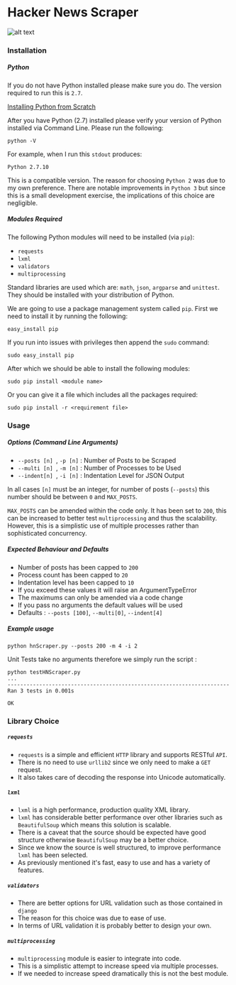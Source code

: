 # Hacker News Scraper

![alt text](https://media-exp2.licdn.com/mpr/mpr/shrink_200_200/AAEAAQAAAAAAAAveAAAAJDMzMGU1M2Q0LTA1YWYtNDViZC1hZGIzLTMwYTk2YjgyOTBkYQ.png "Logo Title Text 1")

### Installation 

##### Python 

If you do not have Python installed please make sure you do. The version required to run this is `2.7`. 

[Installing Python from Scratch](https://wiki.python.org/moin/BeginnersGuide/Download)

After you have Python (2.7) installed please verify your version of Python installed via Command Line. Please run the following: 
```
python -V 
```
For example, when I run this `stdout` produces:
```
Python 2.7.10
```
This is a compatible version. The reason for choosing `Python 2` was due to my own preference. There are notable improvements in `Python 3` but since this is a small development exercise, the implications of this choice are negligible.


##### Modules Required 

The following Python modules will need to be installed (via `pip`):

- `requests`
- `lxml` 
- `validators`
- `multiprocessing` 

Standard libraries are used which are: `math`, `json`, `argparse` and `unittest`. They should be installed with your distribution of Python. 

We are going to use a package management system called `pip`. First we need to install it by running the following:
```
easy_install pip 
```
If you run into issues with privileges then append the `sudo` command:
```
sudo easy_install pip
```
After which we should be able to install the following modules:
```
sudo pip install <module name> 
```
Or you can give it a file which includes all the packages required:
```
sudo pip install -r <requirement file> 
```

### Usage

##### Options (Command Line Arguments)

- `--posts [n] `, `-p [n]` : Number of Posts to be Scraped
- `--multi [n] `, `-m [n]` : Number of Processes to be Used
- `--indent[n] `, `-i [n]` : Indentation Level for JSON Output 

In all cases `[n]` must be an integer, for number of posts (`--posts`) this number should be between `0` and `MAX_POSTS`. 

`MAX_POSTS` can be amended within the code only. It has been set to `200`, this can be increased to better test `multiprocessing` and thus the scalability. However, this is a simplistic use of multiple processes rather than sophisticated concurrency.

##### Expected Behaviour and Defaults 

- Number of posts has been capped to `200` 
- Process count has been capped to `20` 
- Indentation level has been capped to `10` 
- If you exceed these values it will raise an ArgumentTypeError
- The maximums can only be amended via a code change 
- If you pass no arguments the default values will be used 
- Defaults : `--posts [100]`, `--multi[0]`, `--indent[4]`

##### Example usage  
```
python hnScraper.py --posts 200 -m 4 -i 2 
```
Unit Tests take no arguments therefore we simply run the script :
```
python testHNScraper.py
...
----------------------------------------------------------------------
Ran 3 tests in 0.001s

OK
```

### Library Choice 

##### `requests`
- `requests` is a simple and efficient `HTTP` library and supports RESTful `API`. 
- There is no need to use `urllib2` since we only need to make a `GET` request.
- It also takes care of decoding the response into Unicode automatically.

##### `lxml`
- `lxml` is a high performance, production quality XML library.
-  `lxml` has considerable better performance over other libraries such as `BeautifulSoup` which means this solution is scalable. 
-  There is a caveat that the source should be expected have good structure otherwise `BeautifulSoup` may be a better choice. 
-  Since we know the source is well structured, to improve performance `lxml` has been selected. 
-   As previously mentioned it's fast, easy to use and has a variety of features.

##### `validators`
- There are better options for URL validation such as those contained in `django`
- The reason for this choice was due to ease of use. 
- In terms of URL validation it is probably better to design your own. 

##### `multiprocessing` 
- `multiprocessing` module is easier to integrate into code.
- This is a simplistic attempt to increase speed via multiple processes. 
- If we needed to increase speed dramatically this is not the best module.
